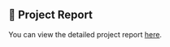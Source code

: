 ## 📄 Project Report

You can view the detailed project report [here](https://drive.google.com/file/d/1f8F-jrToSNWeOu4QGADnBl1puxAlS21e/view?usp=drive_link).
